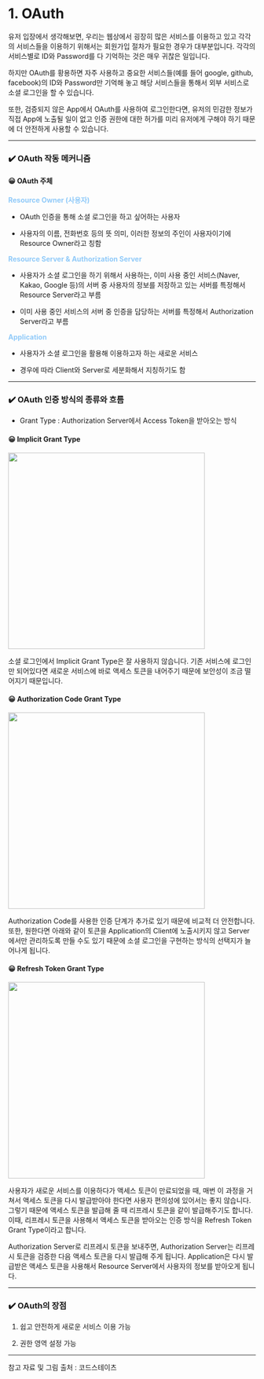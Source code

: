 # 1. OAuth

유저 입장에서 생각해보면, 우리는 웹상에서 굉장히 많은 서비스를 이용하고 있고 각각의 서비스들을 이용하기 위해서는 회원가입 절차가 필요한 경우가 대부분입니다. 각각의 서비스별로 ID와 Password를 다 기억하는 것은 매우 귀찮은 일입니다.

하지만 OAuth를 황용하면 자주 사용하고 중요한 서비스들(예를 들어 google, github, facebook)의 ID와 Password만 기억해 놓고 해당 서비스들을 통해서 외부 서비스로 소셜 로그인을 할 수 있습니다.

또한, 검증되지 않은 App에서 OAuth를 사용하여 로그인한다면, 유저의 민감한 정보가 직접 App에 노출될 일이 없고 인증 권한에 대한 허가를 미리 유저에게 구해야 하기 때문에 더 안전하게 사용할 수 있습니다.

---

### ✔️ OAuth 작동 메커니즘

#### 😀 OAuth 주체


<span style="color:#90caf9"><strong> Resource Owner (사용자) </strong></span>

- OAuth 인증을 통해 소셜 로그인을 하고 싶어하는 사용자

- 사용자의 이름, 전화번호 등의 뜻 의미, 이러한 정보의 주인이 사용자이기에 Resource Owner라고 칭함

<span style="color:#90caf9"><strong> Resource Server & Authorization Server </strong></span>

- 사용자가 소셜 로그인을 하기 위해서 사용하는, 이미 사용 중인 서비스(Naver, Kakao, Google 등)의 서버 중 사용자의 정보를 저장하고 있는 서버를 특정해서 Resource Server라고 부름

- 이미 사용 중인 서비스의 서버 중 인증을 담당하는 서버를 특정해서 Authorization Server라고 부름

<span style="color:#90caf9"><strong> Application </strong></span>

- 사용자가 소셜 로그인을 활용해 이용하고자 하는 새로운 서비스

- 경우에 따라  Client와 Server로 세분화해서 지칭하기도 함

---

### ✔️ OAuth 인증 방식의 종류와 흐름

- Grant Type : Authorization Server에서 Access Token을 받아오는 방식

#### 😀 Implicit Grant Type

<img src = "https://postfiles.pstatic.net/MjAyMzA3MDRfMTMw/MDAxNjg4NDQ1MDg0OTU5.CJjAO3m9zpZRuL0m_CBwpoj_8eBo4PCSV8giLaO4gdQg.ofeDoUUghlSLfCEQjRMOtcb4nXLMyiA5ewfa7TjHm90g.PNG.dkdnmju/%EC%8A%A4%ED%81%AC%EB%A6%B0%EC%83%B7_2023-07-04_133045.png?type=w773" width = 400>

소셜 로그인에서 Implicit Grant Type은 잘 사용하지 않습니다. 기존 서비스에 로그인만 되어있다면 새로운 서비스에 바로 액세스 토큰을 내어주기 때문에 보안성이 조금 떨어지기 때문입니다.

#### 😀 Authorization Code Grant Type

<img src = "https://postfiles.pstatic.net/MjAyMzA3MDRfMjAg/MDAxNjg4NDQ1Mzk2NDk3.F0o5n5h1aMIlRrLqebTjgEza4VkOIWhBdHj2ZajilpYg.PYnPQkMIYukD7PEZ-1iTvv0twJiYY99m8muK6Km0hbYg.PNG.dkdnmju/%EC%8A%A4%ED%81%AC%EB%A6%B0%EC%83%B7_2023-07-04_133625.png?type=w773" width = 400>

Authorization Code를 사용한 인증 단계가 추가로 있기 때문에 비교적 더 안전합니다. 또한, 원한다면 아래와 같이 토큰을 Application의 Client에 노출시키지 않고 Server에서만 관리하도록 만들 수도 있기 때문에 소셜 로그인을 구현하는 방식의 선택지가 늘어나게 됩니다.

#### 😀 Refresh Token Grant Type

<img src = "https://postfiles.pstatic.net/MjAyMzA3MDRfNDIg/MDAxNjg4NDQ1MDg0OTkw.vinpQc1vPz_FDuqOci1F6CWVgYpUrSD3_0Lu5t2gh24g.ivF_fekQwSHnL-r6i25gJX1Z9PnJS_kCivObbt0ATm4g.PNG.dkdnmju/%EC%8A%A4%ED%81%AC%EB%A6%B0%EC%83%B7_2023-07-04_133102.png?type=w773" width = 400>

사용자가 새로운 서비스를 이용하다가 액세스 토큰이 만료되었을 때, 매번 이 과정을 거쳐서 액세스 토큰을 다시 발급받아야 한다면 사용자 편의성에 있어서는 좋지 않습니다. 그렇기 때문에 액세스 토큰을 발급해 줄 때 리프레시 토큰을 같이 발급해주기도 합니다. 이때, 리프레시 토큰을 사용해서 액세스 토큰을 받아오는 인증 방식을 Refresh Token Grant Type이라고 합니다.

Authorization Server로 리프레시 토큰을 보내주면, Authorization Server는 리프레시 토큰을 검증한 다음 액세스 토큰을 다시 발급해 주게 됩니다. Application은 다시 발급받은 액세스 토큰을 사용해서 Resource Server에서 사용자의 정보를 받아오게 됩니다.

---

###  ✔️ OAuth의 장점

1. 쉽고 안전하게 새로운 서비스 이용 가능

2. 권한 영역 설정 가능

---

참고 자료 및 그림 출처 : 코드스테이츠